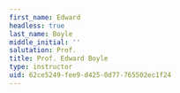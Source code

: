 ```yaml
---
first_name: Edward
headless: true
last_name: Boyle
middle_initial: ''
salutation: Prof.
title: Prof. Edward Boyle
type: instructor
uid: 62ce5249-fee9-d425-0d77-765502ec1f24
---
```

